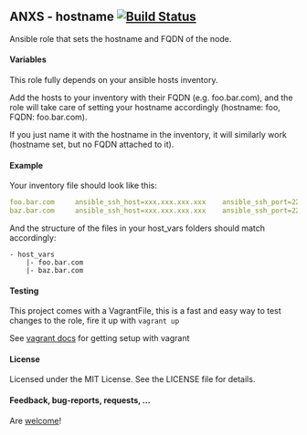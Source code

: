 ## ANXS - hostname [![Build Status](https://travis-ci.org/ANXS/hostname.png)](https://travis-ci.org/ANXS/hostname)

Ansible role that sets the hostname and FQDN of the node.


#### Variables

This role fully depends on your ansible hosts inventory.

Add the hosts to your inventory with their FQDN (e.g. foo.bar.com), and the role will take care of setting your hostname accordingly (hostname: foo, FQDN: foo.bar.com).

If you just name it with the hostname in the inventory, it will similarly work (hostname set, but no FQDN attached to it).


#### Example

Your inventory file should look like this:

```yaml
foo.bar.com     ansible_ssh_host=xxx.xxx.xxx.xxx    ansible_ssh_port=22
baz.bar.com     ansible_ssh_host=xxx.xxx.xxx.xxx    ansible_ssh_port=22
```

And the structure of the files in your host_vars folders should match accordingly:

```
- host_vars
    |- foo.bar.com
    |- baz.bar.com
```


#### Testing
This project comes with a VagrantFile, this is a fast and easy way to test changes to the role, fire it up with `vagrant up`

See [vagrant docs](https://docs.vagrantup.com/v2/) for getting setup with vagrant


#### License

Licensed under the MIT License. See the LICENSE file for details.


#### Feedback, bug-reports, requests, ...

Are [welcome](https://github.com/ANXS/hostname/issues)!
